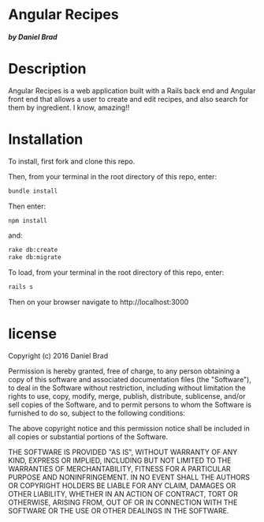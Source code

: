 # Angular Recipes
##### by Daniel Brad

# Description

Angular Recipes is a web application built with a Rails back end and Angular front end that allows a user to create and edit recipes, and also search for them by ingredient. I know, amazing!!

# Installation

To install, first fork and clone this repo.

Then, from your terminal in the root directory of this repo, enter:

```bash
bundle install
```

Then enter:
```bash
npm install
```

and:
```bash
rake db:create
rake db:migrate
```

To load, from your terminal in the root directory of this repo, enter:

```bash
rails s
```

Then on your browser navigate to http://localhost:3000


# license

Copyright (c) 2016 Daniel Brad

Permission is hereby granted, free of charge, to any person obtaining a copy of this software and associated documentation files (the "Software"), to deal in the Software without restriction, including without limitation the rights to use, copy, modify, merge, publish, distribute, sublicense, and/or sell copies of the Software, and to permit persons to whom the Software is furnished to do so, subject to the following conditions:

The above copyright notice and this permission notice shall be included in all copies or substantial portions of the Software.

THE SOFTWARE IS PROVIDED "AS IS", WITHOUT WARRANTY OF ANY KIND, EXPRESS OR IMPLIED, INCLUDING BUT NOT LIMITED TO THE WARRANTIES OF MERCHANTABILITY, FITNESS FOR A PARTICULAR PURPOSE AND NONINFRINGEMENT. IN NO EVENT SHALL THE AUTHORS OR COPYRIGHT HOLDERS BE LIABLE FOR ANY CLAIM, DAMAGES OR OTHER LIABILITY, WHETHER IN AN ACTION OF CONTRACT, TORT OR OTHERWISE, ARISING FROM, OUT OF OR IN CONNECTION WITH THE SOFTWARE OR THE USE OR OTHER DEALINGS IN THE SOFTWARE.
